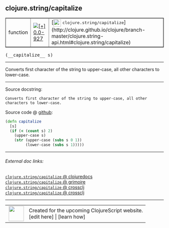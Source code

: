 ## clojure.string/capitalize



 <table border="1">
<tr>
<td>function</td>
<td><a href="https://github.com/cljsinfo/cljs-api-docs/tree/0.0-927"><img valign="middle" alt="[+] 0.0-927" title="Added in 0.0-927" src="https://img.shields.io/badge/+-0.0--927-lightgrey.svg"></a> </td>
<td>
[<img height="24px" valign="middle" src="http://i.imgur.com/1GjPKvB.png"> <samp>clojure.string/capitalize</samp>](http://clojure.github.io/clojure/branch-master/clojure.string-api.html#clojure.string/capitalize)
</td>
</tr>
</table>


 <samp>
(__capitalize__ s)<br>
</samp>

---

Converts first character of the string to upper-case, all other characters to
lower-case.

---




Source docstring:

```
Converts first character of the string to upper-case, all other
characters to lower-case.
```


Source code @ [github](https://github.com/clojure/clojurescript/blob/r3291/src/main/cljs/clojure/string.cljs#L78-L85):

```clj
(defn capitalize
  [s]
  (if (< (count s) 2)
    (upper-case s)
    (str (upper-case (subs s 0 1))
         (lower-case (subs s 1)))))
```

<!--
Repo - tag - source tree - lines:

 <pre>
clojurescript @ r3291
└── src
    └── main
        └── cljs
            └── clojure
                └── <ins>[string.cljs:78-85](https://github.com/clojure/clojurescript/blob/r3291/src/main/cljs/clojure/string.cljs#L78-L85)</ins>
</pre>

-->

---



###### External doc links:

[`clojure.string/capitalize` @ clojuredocs](http://clojuredocs.org/clojure.string/capitalize)<br>
[`clojure.string/capitalize` @ grimoire](http://conj.io/store/v1/org.clojure/clojure/1.7.0-beta3/clj/clojure.string/capitalize/)<br>
[`clojure.string/capitalize` @ crossclj](http://crossclj.info/fun/clojure.string/capitalize.html)<br>
[`clojure.string/capitalize` @ crossclj](http://crossclj.info/fun/clojure.string.cljs/capitalize.html)<br>

---

 <table>
<tr><td>
<img valign="middle" align="right" width="48px" src="http://i.imgur.com/Hi20huC.png">
</td><td>
Created for the upcoming ClojureScript website.<br>
[edit here] | [learn how]
</td></tr></table>

[edit here]:https://github.com/cljsinfo/cljs-api-docs/blob/master/cljsdoc/clojure.string_capitalize.cljsdoc
[learn how]:https://github.com/cljsinfo/cljs-api-docs/wiki/cljsdoc-files

<!--

This information was too distracting to show to readers, but I'll leave it
commented here since it is helpful to:

- pretty-print the data used to generate this document
- and show how to retrieve that data



The API data for this symbol:

```clj
{:description "Converts first character of the string to upper-case, all other characters to\nlower-case.",
 :ns "clojure.string",
 :name "capitalize",
 :signature ["[s]"],
 :history [["+" "0.0-927"]],
 :type "function",
 :full-name-encode "clojure.string_capitalize",
 :source {:code "(defn capitalize\n  [s]\n  (if (< (count s) 2)\n    (upper-case s)\n    (str (upper-case (subs s 0 1))\n         (lower-case (subs s 1)))))",
          :title "Source code",
          :repo "clojurescript",
          :tag "r3291",
          :filename "src/main/cljs/clojure/string.cljs",
          :lines [78 85]},
 :full-name "clojure.string/capitalize",
 :clj-symbol "clojure.string/capitalize",
 :docstring "Converts first character of the string to upper-case, all other\ncharacters to lower-case."}

```

Retrieve the API data for this symbol:

```clj
;; from Clojure REPL
(require '[clojure.edn :as edn])
(-> (slurp "https://raw.githubusercontent.com/cljsinfo/cljs-api-docs/catalog/cljs-api.edn")
    (edn/read-string)
    (get-in [:symbols "clojure.string/capitalize"]))
```

-->
